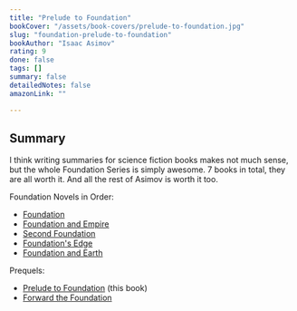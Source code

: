 ```yaml
---
title: "Prelude to Foundation"
bookCover: "/assets/book-covers/prelude-to-foundation.jpg"
slug: "foundation-prelude-to-foundation"
bookAuthor: "Isaac Asimov"
rating: 9
done: false
tags: []
summary: false
detailedNotes: false
amazonLink: ""

---
```


## Summary

I think writing summaries for science fiction books makes not much sense, but the whole Foundation Series is simply awesome. 7 books in total, they are all worth it. And all the rest of Asimov is worth it too.

Foundation Novels in Order:

- [Foundation](/booknotes/foundation)
- [Foundation and Empire](/booknotes/foundation-and-empire)
- [Second Foundation](/booknotes/foundation-second-foundation)
- [Foundation's Edge](/booknotes/foundations-edge)
- [Foundation and Earth](/booknotes/foundation-and-earth)


Prequels: 

- [Prelude to Foundation](/booknotes/foundation-prelude-to-foundation) (this book)
- [Forward the Foundation](/booknotes/foundation-forward-the-foundation)

